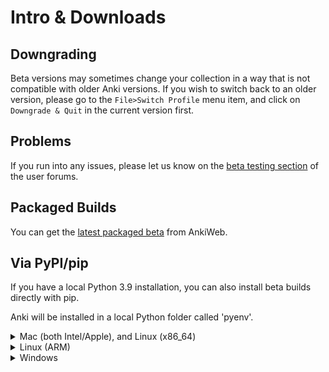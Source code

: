 # Intro & Downloads

## Downgrading

Beta versions may sometimes change your collection in a way that is not
compatible with older Anki versions. If you wish to switch back to an older
version, please go to the `File>Switch Profile` menu item, and click on
`Downgrade & Quit` in the current version first.

## Problems

If you run into any issues, please let us know on the [beta testing
section](https://forums.ankiweb.net/c/beta-testing/) of the user forums.

## Packaged Builds

You can get the [latest packaged beta](https://apps.ankiweb.net/downloads/beta/?C=N&O=D)
from AnkiWeb.

## Via PyPI/pip

If you have a local Python 3.9 installation, you can also install beta
builds directly with pip.

Anki will be installed in a local Python folder called 'pyenv'.

<details>
<summary>Mac (both Intel/Apple), and Linux (x86_64)</summary>

```
$ python3.9 -m venv pyenv
$ pyenv/bin/pip install --upgrade pip
$ pyenv/bin/pip install --upgrade --pre aqt[qt6]
$ pyenv/bin/anki
```

- Repeat the last step if you wish to start the same Anki version again.
- Repeat the last two steps to update to the latest beta and start it.
</details>


<details>
<summary>Linux (ARM)</summary>

As there are no PyQt packages on PyPI for Linux/ARM, you will need to have
your distro's PyQt5 packages already installed. Eg on Debian 11:

```
$ sudo apt install python3-pyqt5.{qtwebengine,qtmultimedia}
```

Or on Fedora:

```
$ sudo dnf install python3-qt5-webengine
```  

Then run the following:

```
$ python3.9 -m venv --system-site-packages pyenv
$ pyenv/bin/pip install --upgrade pip
$ pyenv/bin/pip install --upgrade --pre aqt
$ pyenv/bin/anki
```

- Repeat the last step if you wish to start the same Anki version again.
- Repeat the last two steps to update to the latest beta and start it.
</details>

<details>
<summary>Windows</summary>

```
c:\> python -m venv \pyenv
c:\> pyenv\scripts\pip install --upgrade pip
c:\> pyenv\scripts\pip install --upgrade --pre aqt[qt6]
c:\> pyenv\scripts\anki
```

Repeat the last step if you wish to start the same Anki version again.
Repeat the last two steps to update to the latest beta and start it.

</details>
